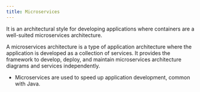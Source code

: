 ```yaml
---
title: Microservices
---
```

It is an architectural style for developing applications where containers are a well-suited microservices architecture.

A microservices architecture is a type of application architecture where the application is developed as a collection of services. It provides the framework to develop, deploy, and maintain microservices architecture diagrams and services independently.
- Microservices are used to speed up application development, common with Java.